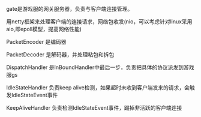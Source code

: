 gate是游戏服的网关服务器，负责与客户端连接管理。

用netty框架来处理客户端的连接请求，网络包收发(nio，可以考虑针对linux采用aio,即epoll模型，提高网络性能)

PacketEncoder 是编码器

PacketDecoder 是解码器，并处理粘包和拆包

DispatchHandler 是InBoundHandler中最后一步，负责把具体的协议派发到游戏服gs

IdleStateHandler 负责keep alive检测，如果超时未收到客户端发来的请求，会触发IdleStateEvent事件

KeepAliveHandler 负责检测IdleStateEvent事件，踢掉非活跃的客户端连接

